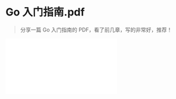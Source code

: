 <!--
 * @Author: your name
 * @Date: 2022-01-08 15:36:11
 * @LastEditTime: 2022-01-08 15:38:15
 * @LastEditors: Please set LastEditors
 * @Description: 打开koroFileHeader查看配置 进行设置: https://github.com/OBKoro1/koro1FileHeader/wiki/%E9%85%8D%E7%BD%AE
 * @FilePath: /blog/golang/Go入门指南.md
-->

# Go 入门指南.pdf

> 分享一篇 Go 入门指南的 PDF，看了前几章，写的非常好，推荐！

![Go入门指南.pdf](../pdf/Go入门指南.pdf)
